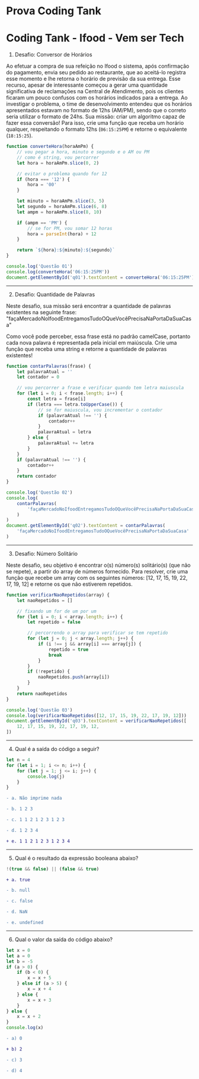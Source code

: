 # Prova Coding Tank

# **Coding Tank - Ifood - Vem ser Tech**

1. Desafio: Conversor de Horários

Ao efetuar a compra de sua refeição no Ifood o sistema, após confirmação do pagamento, envia seu pedido ao restaurante, que ao aceitá-lo registra esse momento e lhe retorna o horário de previsão da sua entrega. Esse recurso, apesar de interessante começou a gerar uma quantidade significativa de reclamações na Central de Atendimento, pois os clientes ficaram um pouco confusos com os horários indicados para a entrega. Ao investigar o problema, o time de desenvolvimento entendeu que os horários apresentados estavam no formato de 12hs (AM/PM), sendo que o correto seria utilizar o formato de 24hs. Sua missão: criar um algoritmo capaz de fazer essa conversão! Para isso, crie uma função que receba um horário qualquer, respeitando o formato 12hs (`06:15:25PM`) e retorne o equivalente (`18:15:25`).

```jsx
function converteHora(horaAmPm) {
    // vou pegar a hora, minuto e segundo e o AM ou PM
    // como é string, vou percorrer
    let hora = horaAmPm.slice(0, 2)

    // evitar o problema quando for 12
    if (hora === '12') {
        hora = '00'
    }

    let minuto = horaAmPm.slice(3, 5)
    let segundo = horaAmPm.slice(6, 8)
    let ampm = horaAmPm.slice(8, 10)

    if (ampm == 'PM') {
        // se for PM, vou somar 12 horas
        hora = parseInt(hora) + 12
    }

    return `${hora}:${minuto}:${segundo}`
}

console.log('Questão 01')
console.log(converteHora('06:15:25PM'))
document.getElementById('q01').textContent = converteHora('06:15:25PM')
```

---

2. Desafio: Quantidade de Palavras

Neste desafio, sua missão será encontrar a quantidade de palavras existentes na seguinte frase: "façaMercadoNoIfoodEntregamosTudoOQueVocêPrecisaNaPortaDaSuaCasa"

Como você pode perceber, essa frase está no padrão camelCase, portanto cada nova palavra é representada pela inicial em maiúscula. Crie uma função que receba uma string e retorne a quantidade de palavras existentes!

```jsx
function contarPalavras(frase) {
    let palavraAtual = ''
    let contador = 0

    // vou percorrer a frase e verificar quando tem letra maiuscula
    for (let i = 0; i < frase.length; i++) {
        const letra = frase[i]
        if (letra === letra.toUpperCase()) {
            // se for maiuscula, vou incrementar o contador
            if (palavraAtual !== '') {
                contador++
            }
            palavraAtual = letra
        } else {
            palavraAtual += letra
        }
    }
    if (palavraAtual !== '') {
        contador++
    }
    return contador
}

console.log('Questão 02')
console.log(
    contarPalavras(
        'façaMercadoNoIfoodEntregamosTudoOQueVocêPrecisaNaPortaDaSuaCasa'
    )
)
document.getElementById('q02').textContent = contarPalavras(
    'façaMercadoNoIfoodEntregamosTudoOQueVocêPrecisaNaPortaDaSuaCasa'
)
```

---

3. Desafio: Número Solitário

Neste desafio, seu objetivo é encontrar o(s) número(s) solitário(s) (que não se repete), a partir do array de números fornecido. Para resolver, crie uma função que recebe um array com os seguintes números: [12, 17, 15, 19, 22, 17, 19, 12] e retorne os que não estiverem repetidos.

```jsx
function verificarNaoRepetidos(array) {
    let naoRepetidos = []

    // fixando um for de um por um
    for (let i = 0; i < array.length; i++) {
        let repetido = false

        // percorrendo o array para verificar se tem repetido
        for (let j = 0; j < array.length; j++) {
            if (i !== j && array[i] === array[j]) {
                repetido = true
                break
            }
        }
        if (!repetido) {
            naoRepetidos.push(array[i])
        }
    }
    return naoRepetidos
}

console.log('Questão 03')
console.log(verificarNaoRepetidos([12, 17, 15, 19, 22, 17, 19, 12]))
document.getElementById('q03').textContent = verificarNaoRepetidos([
    12, 17, 15, 19, 22, 17, 19, 12,
])
```

---

4. Qual é a saída do código a seguir?

```jsx
let n = 4
for (let i = 1; i <= n; i++) {
    for (let j = 1; j <= i; j++) {
        console.log(j)
    }
}
```

```diff
- a. Não imprime nada

- b. 1 2 3

- c. 1 1 2 1 2 3 1 2 3

- d. 1 2 3 4

+ e. 1 1 2 1 2 3 1 2 3 4
```

---

5. Qual é o resultado da expressão booleana abaixo?

```jsx
!(true && false) || (false && true)
```

```diff
+ a. true

- b. null

- c. false

- d. NaN

- e. undefined
```

---

6. Qual o valor da saída do código abaixo?

```jsx
let x = 0
let a = 0
let b = -5
if (a > 0) {
    if (b < 0) {
        x = x + 5
    } else if (a > 5) {
        x = x + 4
    } else {
        x = x + 3
    }
} else {
    x = x + 2
}
console.log(x)
```

```diff
- a) 0

+ b) 2

- c) 3

- d) 4
```

